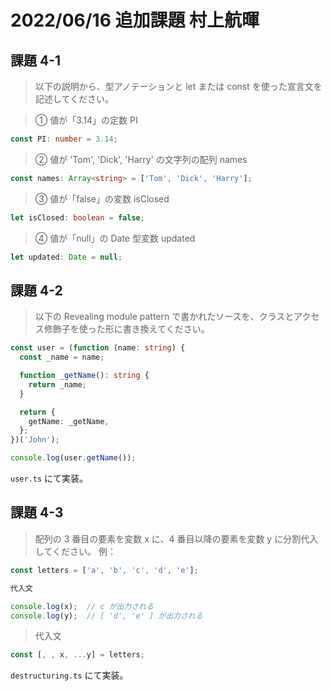 # 2022/06/16 追加課題 村上航暉

## 課題 4-1

> 以下の説明から、型アノテーションと let または const を使った宣言文を記述してください。

> ① 値が「3.14」の定数 PI

```TypeScript
const PI: number = 3.14;
```

> ② 値が 'Tom', 'Dick', 'Harry' の文字列の配列 names

```TypeScript
const names: Array<string> = ['Tom', 'Dick', 'Harry'];
```

> ③ 値が「false」の変数 isClosed

```TypeScript
let isClosed: boolean = false;
```

> ④ 値が「null」の Date 型変数 updated

```TypeScript
let updated: Date = null;
```

## 課題 4-2

> 以下の Revealing module pattern で書かれたソースを、クラスとアクセス修飾子を使った形に書き換えてください。

```TypeScript
const user = (function (name: string) {
  const _name = name;

  function _getName(): string {
    return _name;
  }

  return {
    getName: _getName,
  };
})('John');

console.log(user.getName());
```

`user.ts` にて実装。

## 課題 4-3

> 配列の 3 番目の要素を変数 x に、4 番目以降の要素を変数 y に分割代入してください。
> 例：

```TypeScript
const letters = ['a', 'b', 'c', 'd', 'e'];

代入文

console.log(x);  // c が出力される
console.log(y);  // [ 'd', 'e' ] が出力される
```

> 代入文

```TypeScript
const [, , x, ...y] = letters;
```

`destructuring.ts` にて実装。
